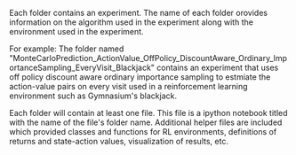 Each folder contains an experiment. 
The name of each folder orovides information on the algorithm used in the experiment along with the environment used in the experiment. 

For example: The folder named "MonteCarloPrediction_ActionValue_OffPolicy_DiscountAware_Ordinary_ImportanceSampling_EveryVisit_Blackjack"
contains an experiment that uses off policy discount aware ordinary importance sampling to estmiate the action-value pairs on every visit 
used in a reinforcement learning environment such as Gymnasium's blackjack.

Each folder will contain at least one file. This file is a ipython notebook titled with the name of the file's folder name. Additional helper files are included which provided classes and functions for RL environments, definitions of returns and state-action values, visualization of results, etc.
